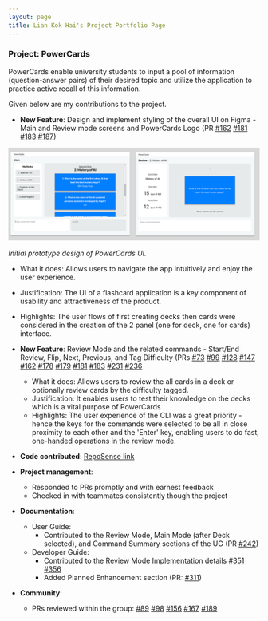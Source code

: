 ```yaml
---
layout: page
title: Lian Kok Hai's Project Portfolio Page
---
```


### Project: PowerCards

PowerCards enable university students to input a pool of information (question-answer pairs) of their desired topic and utilize the application to practice active recall of this information.

Given below are my contributions to the project.

* **New Feature**: Design and implement styling of the overall UI on Figma - Main and Review mode screens and PowerCards Logo (PR [#162](https://github.com/AY2223S2-CS2103T-W11-3/tp/pull/162) [#181](https://github.com/AY2223S2-CS2103T-W11-3/tp/pull/181) [#183](https://github.com/AY2223S2-CS2103T-W11-3/tp/pull/183) [#187](https://github.com/AY2223S2-CS2103T-W11-3/tp/pull/187))

![old_ui_mockup](../images/old_ui_mockup.png)

*Initial prototype design of PowerCards UI.*

  * What it does: Allows users to navigate the app intuitively and enjoy the user experience.
  * Justification: The UI of a flashcard application is a key component of usability and attractiveness of the product.
  * Highlights: The user flows of first creating decks then cards were considered in the creation of the 2 panel (one for deck, one for cards) interface. 

  * **New Feature**: Review Mode and the related commands - Start/End Review, Flip, Next, Previous, and Tag Difficulty (PRs [#73](https://github.com/AY2223S2-CS2103T-W11-3/tp/pull/73) [#99](https://github.com/AY2223S2-CS2103T-W11-3/tp/pull/99) [#128](https://github.com/AY2223S2-CS2103T-W11-3/tp/pull/128) [#147](https://github.com/AY2223S2-CS2103T-W11-3/tp/pull/147) [#162](https://github.com/AY2223S2-CS2103T-W11-3/tp/pull/162) [#178](https://github.com/AY2223S2-CS2103T-W11-3/tp/pull/178) [#179](https://github.com/AY2223S2-CS2103T-W11-3/tp/pull/179) [#181](https://github.com/AY2223S2-CS2103T-W11-3/tp/pull/181) [#183](https://github.com/AY2223S2-CS2103T-W11-3/tp/pull/183) [#231](https://github.com/AY2223S2-CS2103T-W11-3/tp/pull/231) [#236](https://github.com/AY2223S2-CS2103T-W11-3/tp/pull/236)
      * What it does: Allows users to review the all cards in a deck or optionally review cards by the difficulty tagged.
      * Justification: It enables users to test their knowledge on the decks which is a vital purpose of PowerCards
      * Highlights: The user experience of the CLI was a great priority - hence the keys for the commands were selected to be all in close proximity to each other and the 'Enter' key, enabling users to do fast, one-handed operations in the review mode.
    
  * **Code contributed**: [RepoSense link](https://nus-cs2103-ay2223s2.github.io/tp-dashboard/?search=11-3&sort=groupTitle&sortWithin=title&timeframe=commit&mergegroup=&groupSelect=groupByRepos&breakdown=true&checkedFileTypes=docs~functional-code~test-code~other&since=2023-02-17&tabOpen=true&tabType=authorship&zFR=false&tabAuthor=unfazing&tabRepo=AY2223S2-CS2103T-W11-3%2Ftp%5Bmaster%5D&authorshipIsMergeGroup=false&authorshipFileTypes=docs~functional-code~test-code&authorshipIsBinaryFileTypeChecked=false&authorshipIsIgnoredFilesChecked=false)

  * **Project management**:
      * Responded to PRs promptly and with earnest feedback
      * Checked in with teammates consistently though the project

  * **Documentation**:
      * User Guide:
          * Contributed to the Review Mode, Main Mode (after Deck selected), and Command Summary sections of the UG (PR [#242](https://github.com/AY2223S2-CS2103T-W11-3/tp/pull/242))
      * Developer Guide:
          * Contributed to the Review Mode Implementation details [#351](https://github.com/AY2223S2-CS2103T-W11-3/tp/pull/351) [#356](https://github.com/AY2223S2-CS2103T-W11-3/tp/pull/356)
          * Added Planned Enhancement section (PR: [#311](https://github.com/AY2223S2-CS2103T-W11-3/tp/pull/311))

  * **Community**:
      * PRs reviewed within the group: [#89](https://github.com/AY2223S2-CS2103T-W11-3/tp/pull/89) [#98](https://github.com/AY2223S2-CS2103T-W11-3/tp/pull/98) [#156](https://github.com/AY2223S2-CS2103T-W11-3/tp/pull/156) [#167](https://github.com/AY2223S2-CS2103T-W11-3/tp/pull/167) [#189](https://github.com/AY2223S2-CS2103T-W11-3/tp/pull/186)
